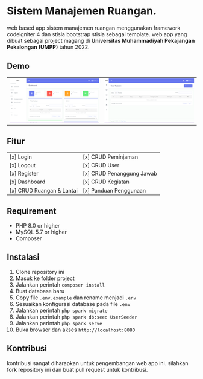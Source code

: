 # Sistem Manajemen Ruangan.
web based app sistem manajemen ruangan menggunakan framework codeigniter 4 dan stisla bootstrap stisla sebagai template. web app yang dibuat sebagai project magang di **Universitas Muhammadiyah Pekajangan Pekalongan (UMPP)** tahun 2022.

## Demo
|       |       |
| :---: | :---: |
|![Dashboard](./demo/demo.png)|![Dashboard](./demo/demo-1.png)|

## Fitur
<!-- tabble -->
|  |  |
| --- | --- |
| [x] Login | [x] CRUD Peminjaman
| [x] Logout | [x] CRUD User
| [x] Register | [x] CRUD Penanggung Jawab
| [x] Dashboard | [x] CRUD Kegiatan 
| [x] CRUD Ruangan & Lantai | [x] Panduan Penggunaan 

## Requirement
- PHP 8.0 or higher
- MySQL 5.7 or higher
- Composer

## Instalasi
1. Clone repository ini
2. Masuk ke folder project
3. Jalankan perintah `composer install`
4. Buat database baru
5. Copy file `.env.example` dan rename menjadi `.env`
6. Sesuaikan konfigurasi database pada file `.env`
7. Jalankan perintah `php spark migrate`
8. Jalankan perintah `php spark db:seed UserSeeder`
9. Jalankan perintah `php spark serve`
10. Buka browser dan akses `http://localhost:8080`

## Kontribusi
kontribusi sangat diharapkan untuk pengembangan web app ini. silahkan fork repository ini dan buat pull request untuk kontribusi.